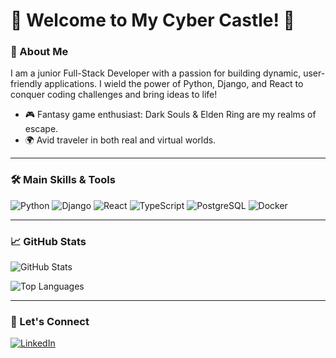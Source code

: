 # 🌟 Welcome to My Cyber Castle! 🌟

### 👋 About Me
I am a junior Full-Stack Developer with a passion for building dynamic, user-friendly applications. I wield the power of Python, Django, and React to conquer coding challenges and bring ideas to life!

- 🎮 Fantasy game enthusiast: Dark Souls & Elden Ring are my realms of escape.
- 🌍 Avid traveler in both real and virtual worlds.

---

### 🛠️ Main Skills & Tools
![Python](https://img.shields.io/badge/Python-3776AB?style=for-the-badge&logo=python&logoColor=white)
![Django](https://img.shields.io/badge/Django-092E20?style=for-the-badge&logo=django&logoColor=white)
![React](https://img.shields.io/badge/React-61DAFB?style=for-the-badge&logo=react&logoColor=black)
![TypeScript](https://img.shields.io/badge/TypeScript-007ACC?style=for-the-badge&logo=typescript&logoColor=white)
![PostgreSQL](https://img.shields.io/badge/PostgreSQL-336791?style=for-the-badge&logo=postgresql&logoColor=white)
![Docker](https://img.shields.io/badge/Docker-2496ED?style=for-the-badge&logo=docker&logoColor=white)

---

### 📈 GitHub Stats
![GitHub Stats](https://github-readme-stats.vercel.app/api?username=histereogenik&show_icons=true&theme=radical)

![Top Languages](https://github-readme-stats.vercel.app/api/top-langs/?username=histereogenik&layout=compact&theme=radical)

---

### 🔗 Let's Connect
[![LinkedIn](https://img.shields.io/badge/LinkedIn-0A66C2?style=for-the-badge&logo=linkedin&logoColor=white)](https://www.linkedin.com/in/humberto-nacif/)

